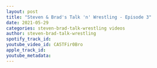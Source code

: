 ```yaml
---
layout: post
title: "Steven & Brad's Talk 'n' Wrestling - Episode 3"
date: 2021-05-29
categories: steven-brad-talk-wrestling videos
author: steven-brad-talk-wrestling
spotify_track_id: 
youtube_video_id: CA5TFir0Bro
apple_track_id: 
youtube_metadata: 
---
```

